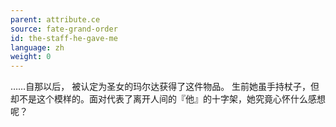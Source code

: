 ```yaml
---
parent: attribute.ce
source: fate-grand-order
id: the-staff-he-gave-me
language: zh
weight: 0
---
```


……自那以后，
被认定为圣女的玛尔达获得了这件物品。
生前她虽手持杖子，但却不是这个模样的。面对代表了离开人间的『他』的十字架，她究竟心怀什么感想呢？
